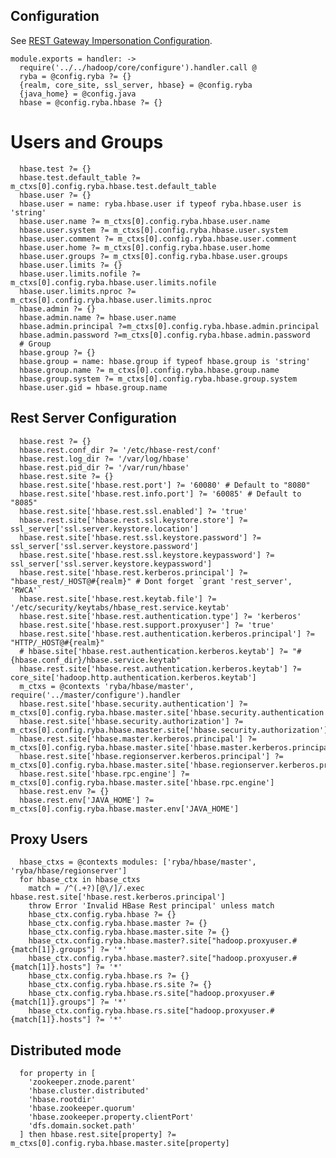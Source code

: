 

## Configuration

See [REST Gateway Impersonation Configuration][impersonation].

[impersonation]: http://hbase.apache.org/book.html#security.rest.gateway

    module.exports = handler: ->
      require('../../hadoop/core/configure').handler.call @
      ryba = @config.ryba ?= {}
      {realm, core_site, ssl_server, hbase} = @config.ryba
      {java_home} = @config.java
      hbase = @config.ryba.hbase ?= {}

# Users and Groups

      hbase.test ?= {}
      hbase.test.default_table ?= m_ctxs[0].config.ryba.hbase.test.default_table
      hbase.user ?= {}
      hbase.user = name: ryba.hbase.user if typeof ryba.hbase.user is 'string'
      hbase.user.name ?= m_ctxs[0].config.ryba.hbase.user.name
      hbase.user.system ?= m_ctxs[0].config.ryba.hbase.user.system
      hbase.user.comment ?= m_ctxs[0].config.ryba.hbase.user.comment
      hbase.user.home ?= m_ctxs[0].config.ryba.hbase.user.home
      hbase.user.groups ?= m_ctxs[0].config.ryba.hbase.user.groups
      hbase.user.limits ?= {}
      hbase.user.limits.nofile ?= m_ctxs[0].config.ryba.hbase.user.limits.nofile
      hbase.user.limits.nproc ?= m_ctxs[0].config.ryba.hbase.user.limits.nproc
      hbase.admin ?= {}
      hbase.admin.name ?= hbase.user.name
      hbase.admin.principal ?=m_ctxs[0].config.ryba.hbase.admin.principal
      hbase.admin.password ?=m_ctxs[0].config.ryba.hbase.admin.password
      # Group
      hbase.group ?= {}
      hbase.group = name: hbase.group if typeof hbase.group is 'string'
      hbase.group.name ?= m_ctxs[0].config.ryba.hbase.group.name
      hbase.group.system ?= m_ctxs[0].config.ryba.hbase.group.system
      hbase.user.gid = hbase.group.name
      
## Rest Server Configuration

      hbase.rest ?= {}
      hbase.rest.conf_dir ?= '/etc/hbase-rest/conf'
      hbase.rest.log_dir ?= '/var/log/hbase'
      hbase.rest.pid_dir ?= '/var/run/hbase'
      hbase.rest.site ?= {}
      hbase.rest.site['hbase.rest.port'] ?= '60080' # Default to "8080"
      hbase.rest.site['hbase.rest.info.port'] ?= '60085' # Default to "8085"
      hbase.rest.site['hbase.rest.ssl.enabled'] ?= 'true'
      hbase.rest.site['hbase.rest.ssl.keystore.store'] ?= ssl_server['ssl.server.keystore.location']
      hbase.rest.site['hbase.rest.ssl.keystore.password'] ?= ssl_server['ssl.server.keystore.password']
      hbase.rest.site['hbase.rest.ssl.keystore.keypassword'] ?= ssl_server['ssl.server.keystore.keypassword']
      hbase.rest.site['hbase.rest.kerberos.principal'] ?= "hbase_rest/_HOST@#{realm}" # Dont forget `grant 'rest_server', 'RWCA'`
      hbase.rest.site['hbase.rest.keytab.file'] ?= '/etc/security/keytabs/hbase_rest.service.keytab'
      hbase.rest.site['hbase.rest.authentication.type'] ?= 'kerberos'
      hbase.rest.site['hbase.rest.support.proxyuser'] ?= 'true'
      hbase.rest.site['hbase.rest.authentication.kerberos.principal'] ?= "HTTP/_HOST@#{realm}"
      # hbase.site['hbase.rest.authentication.kerberos.keytab'] ?= "#{hbase.conf_dir}/hbase.service.keytab"
      hbase.rest.site['hbase.rest.authentication.kerberos.keytab'] ?= core_site['hadoop.http.authentication.kerberos.keytab']
      m_ctxs = @contexts 'ryba/hbase/master', require('../master/configure').handler
      hbase.rest.site['hbase.security.authentication'] ?= m_ctxs[0].config.ryba.hbase.master.site['hbase.security.authentication']
      hbase.rest.site['hbase.security.authorization'] ?= m_ctxs[0].config.ryba.hbase.master.site['hbase.security.authorization']
      hbase.rest.site['hbase.master.kerberos.principal'] ?= m_ctxs[0].config.ryba.hbase.master.site['hbase.master.kerberos.principal']
      hbase.rest.site['hbase.regionserver.kerberos.principal'] ?= m_ctxs[0].config.ryba.hbase.master.site['hbase.regionserver.kerberos.principal']
      hbase.rest.site['hbase.rpc.engine'] ?= m_ctxs[0].config.ryba.hbase.master.site['hbase.rpc.engine']
      hbase.rest.env ?= {}
      hbase.rest.env['JAVA_HOME'] ?= m_ctxs[0].config.ryba.hbase.master.env['JAVA_HOME']

## Proxy Users

      hbase_ctxs = @contexts modules: ['ryba/hbase/master', 'ryba/hbase/regionserver']
      for hbase_ctx in hbase_ctxs
        match = /^(.+?)[@\/]/.exec hbase.rest.site['hbase.rest.kerberos.principal']
        throw Error 'Invalid HBase Rest principal' unless match
        hbase_ctx.config.ryba.hbase ?= {}
        hbase_ctx.config.ryba.hbase.master ?= {}
        hbase_ctx.config.ryba.hbase.master.site ?= {}
        hbase_ctx.config.ryba.hbase.master?.site["hadoop.proxyuser.#{match[1]}.groups"] ?= '*'
        hbase_ctx.config.ryba.hbase.master?.site["hadoop.proxyuser.#{match[1]}.hosts"] ?= '*'
        hbase_ctx.config.ryba.hbase.rs ?= {}
        hbase_ctx.config.ryba.hbase.rs.site ?= {}
        hbase_ctx.config.ryba.hbase.rs.site["hadoop.proxyuser.#{match[1]}.groups"] ?= '*'
        hbase_ctx.config.ryba.hbase.rs.site["hadoop.proxyuser.#{match[1]}.hosts"] ?= '*'

## Distributed mode

      for property in [
        'zookeeper.znode.parent'
        'hbase.cluster.distributed'
        'hbase.rootdir'
        'hbase.zookeeper.quorum'
        'hbase.zookeeper.property.clientPort'
        'dfs.domain.socket.path'
      ] then hbase.rest.site[property] ?= m_ctxs[0].config.ryba.hbase.master.site[property]
